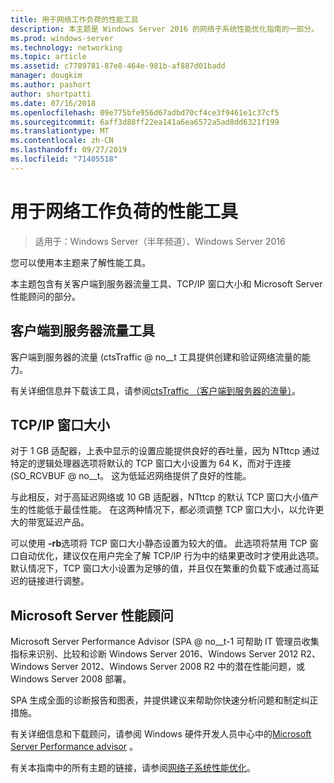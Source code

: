 ```yaml
---
title: 用于网络工作负荷的性能工具
description: 本主题是 Windows Server 2016 的网络子系统性能优化指南的一部分。
ms.prod: windows-server
ms.technology: networking
ms.topic: article
ms.assetid: c7789781-87e8-464e-981b-af887d01badd
manager: dougkim
ms.author: pashort
author: shortpatti
ms.date: 07/16/2018
ms.openlocfilehash: 09e775bfe956d67adbd70cf4ce3f9461e1c37cf5
ms.sourcegitcommit: 6aff3d88ff22ea141a6ea6572a5ad8dd6321f199
ms.translationtype: MT
ms.contentlocale: zh-CN
ms.lasthandoff: 09/27/2019
ms.locfileid: "71405518"
---
```

# <a name="performance-tools-for-network-workloads"></a>用于网络工作负荷的性能工具

>适用于：Windows Server（半年频道）、Windows Server 2016

您可以使用本主题来了解性能工具。

本主题包含有关客户端到服务器流量工具、TCP/IP 窗口大小和 Microsoft Server 性能顾问的部分。

##  <a name="bkmk_tuning"></a>客户端到服务器流量工具

客户端到服务器的流量 \(ctsTraffic @ no__t 工具提供创建和验证网络流量的能力。

有关详细信息并下载该工具，请参阅[ctsTraffic （客户端到服务器的流量）](https://github.com/Microsoft/ctsTraffic)。
  
##  <a name="bkmk_size"></a>TCP/IP 窗口大小

对于 1 GB 适配器，上表中显示的设置应能提供良好的吞吐量，因为 NTttcp 通过特定的逻辑处理器选项将默认的 TCP 窗口大小设置为 64 K，而对于连接 \(SO_RCVBUF @ no__t。 这为低延迟网络提供了良好的性能。  

与此相反，对于高延迟网络或 10 GB 适配器，NTttcp 的默认 TCP 窗口大小值产生的性能低于最佳性能。 在这两种情况下，都必须调整 TCP 窗口大小，以允许更大的带宽延迟产品。  

可以使用 **-rb**选项将 TCP 窗口大小静态设置为较大的值。 此选项将禁用 TCP 窗口自动优化，建议仅在用户完全了解 TCP/IP 行为中的结果更改时才使用此选项。 默认情况下，TCP 窗口大小设置为足够的值，并且仅在繁重的负载下或通过高延迟的链接进行调整。  

##  <a name="bkmk_advisor"></a>Microsoft Server 性能顾问

Microsoft Server Performance Advisor \(SPA @ no__t-1 可帮助 IT 管理员收集指标来识别、比较和诊断 Windows Server 2016、Windows Server 2012 R2、Windows Server 2012、Windows Server 2008 R2 中的潜在性能问题，或Windows Server 2008 部署。 

SPA 生成全面的诊断报告和图表，并提供建议来帮助你快速分析问题和制定纠正措施。  
  
 有关详细信息和下载顾问，请参阅 Windows 硬件开发人员中心中的[Microsoft Server Performance advisor](https://msdn.microsoft.com/library/windows/hardware/dn481522.aspx) 。

有关本指南中的所有主题的链接，请参阅[网络子系统性能优化](net-sub-performance-top.md)。